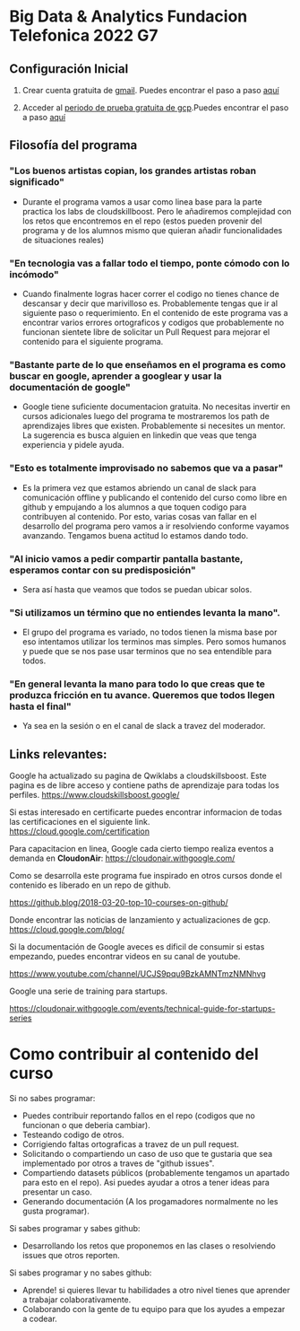 # Big Data & Analytics Fundacion Telefonica 2022 G7

## Configuración Inicial

1. Crear cuenta gratuita de [gmail](https://accounts.google.com/signup/v2/webcreateaccount?service=mail&hl=es&continue=http%3A%2F%2Fmail.google.com%2Fmail%2F%3Fpc%3Dtopnav-about-es&flowName=GlifWebSignIn&flowEntry=SignUp). Puedes encontrar el paso a paso [aquí](sesion_01/crea_cuenta_gmail/instrucciones.md)

2. Acceder al [periodo de prueba gratuita de gcp](https://cloud.google.com/docs/get-started).Puedes encontrar el paso a paso [aquí](sesion_01/crea_cuenta_gcp/instrucciones.md)

## Filosofía del programa

### "Los buenos artistas copian, los grandes artistas roban significado" 

- Durante el programa vamos a usar como linea base para la parte practica los labs de cloudskillboost. Pero le añadiremos complejidad con los retos que encontremos en el repo (estos pueden provenir del programa y de los alumnos mismo que quieran añadir funcionalidades de situaciones reales)

### "En tecnologia vas a fallar todo el tiempo, ponte cómodo con lo incómodo"

- Cuando finalmente logras hacer correr el codigo no tienes chance de descansar y decir que marivilloso es. Probablemente tengas que ir al siguiente paso o requerimiento. En el contenido de este programa vas a encontrar varios errores ortograficos y codigos que probablemente no funcionan sientete libre de solicitar un Pull Request para mejorar el contenido para el siguiente programa.

### "Bastante parte de lo que enseñamos en el programa es como buscar en google, aprender a googlear y usar la documentación de google"
- Google tiene suficiente documentacion gratuita. No necesitas invertir en cursos adicionales luego del programa te mostraremos los path de aprendizajes libres que existen. Probablemente si necesites un mentor. La sugerencia es busca alguien en linkedin que veas que tenga experiencia y pidele ayuda.

### "Esto es totalmente improvisado no sabemos que va a pasar"

- Es la primera vez que estamos abriendo un canal de slack para comunicación offline y publicando el contenido del curso como libre en github y empujando a los alumnos a que toquen codigo para contribuyen al contenido. Por esto, varias cosas van fallar en el desarrollo del programa pero vamos a ir resolviendo conforme vayamos avanzando. Tengamos buena actitud lo estamos dando todo.

### "Al inicio vamos a pedir compartir pantalla bastante, esperamos contar con su predisposición"

- Sera así hasta que veamos que todos se puedan ubicar solos.

### "Si utilizamos un término que no entiendes levanta la mano".

- El grupo del programa es variado, no todos tienen la misma base por eso intentamos utilizar los terminos mas simples. Pero somos humanos y puede que se nos pase usar terminos que no sea entendible para todos.

### "En general levanta la mano para todo lo que creas que te produzca fricción en tu avance. Queremos que todos llegen hasta el final"
    
- Ya sea en la sesión o en el canal de slack a travez del moderador.
## Links relevantes:

Google ha actualizado su pagina de Qwiklabs a cloudskillsboost. Este pagina es de libre acceso y contiene paths de aprendizaje para todas los perfiles.
https://www.cloudskillsboost.google/

Si estas interesado en certificarte puedes encontrar informacion de todas las certificaciones en el siguiente link.
https://cloud.google.com/certification

Para capacitacion en linea, Google cada cierto tiempo realiza eventos a demanda en **CloudonAir**:
https://cloudonair.withgoogle.com/

Como se desarrolla este programa fue inspirado en otros cursos donde el contenido es liberado en un repo de github.

https://github.blog/2018-03-20-top-10-courses-on-github/

Donde encontrar las noticias de lanzamiento y actualizaciones de gcp.
https://cloud.google.com/blog/

Si la documentación de Google aveces es dificil de consumir si estas empezando, puedes encontrar videos en su canal de youtube.

https://www.youtube.com/channel/UCJS9pqu9BzkAMNTmzNMNhvg


Google una serie de training para startups.

https://cloudonair.withgoogle.com/events/technical-guide-for-startups-series


# Como contribuir al contenido del curso

Si no sabes programar:
- Puedes contribuir reportando fallos en el repo (codigos que no funcionan o que deberia cambiar).
- Testeando codigo de otros.
- Corrigiendo faltas ortograficas a travez de un pull request.
- Solicitando o compartiendo un caso de uso que te gustaria que sea implementado por otros a traves de "github issues".
- Compartiendo datasets públicos (probablemente tengamos un apartado para esto en el repo). Asi puedes ayudar a otros a tener ideas para presentar un caso.
- Generando documentación (A los progamadores normalmente no les gusta programar).

Si sabes programar y sabes github:
- Desarrollando los retos que proponemos en las clases o resolviendo issues que otros reporten.

Si sabes programar y no sabes github:
- Aprende! si quieres llevar tu habilidades a otro nivel tienes que aprender a trabajar colaborativamente.
- Colaborando con la gente de tu equipo para que los ayudes a empezar a codear.


